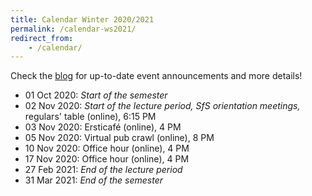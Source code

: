 ```yaml
---
title: Calendar Winter 2020/2021
permalink: /calendar-ws2021/
redirect_from:
    - /calendar/
---
```


Check the [blog](/) for up-to-date event announcements and more details!

- 01 Oct 2020: *Start of the semester*
- 02 Nov 2020: *Start of the lecture period, SfS orientation meetings,* regulars' table (online), 6:15 PM
- 03 Nov 2020: Ersticafé (online), 4 PM
- 05 Nov 2020: Virtual pub crawl (online), 8 PM
- 10 Nov 2020: Office hour (online), 4 PM
- 17 Nov 2020: Office hour (online), 4 PM
- 27 Feb 2021: *End of the lecture period*
- 31 Mar 2021: *End of the semester*